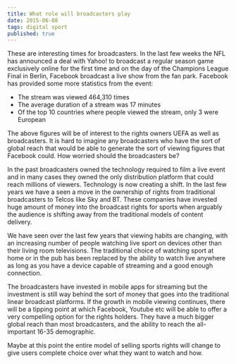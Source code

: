 ```yaml
---
title: What role will broadcasters play
date: 2015-06-08
tags: digital sport
published: true
---
```

These are interesting times for broadcasters. In the last few weeks the NFL has announced a deal with Yahoo! to broadcast a regular season game exclusively online for the first time and on the day of the Champions League Final in Berlin, Facebook broadcast a live show from the fan park. Facebook has provided some more statistics from the event: 

* The stream was viewed 464,310 times
* The average duration of a stream was 17 minutes
* Of the top 10 countries where people viewed the stream, only 3 were European

The above figures will be of interest to the rights owners UEFA as well as broadcasters. It is hard to imagine any broadcasters who have the sort of global reach that would be able to generate the sort of viewing figures that Facebook could. How worried should the broadcasters be?

In the past broadcasters owned the technology required to film a live event and in many cases they owned the only distribution platform that could reach millions of viewers. Technology is now creating a shift. In the last few years we have a seen a move in the ownership of rights from traditional broadcasters to Telcos like Sky and BT. These companies have invested huge amount of money into the broadcast rights for sports when arguably the audience is shifting away from the traditional models of content delivery.

We have seen over the last few years that viewing habits are changing, with an increasing number of people watching live sport on devices other than their living room televisions. The traditional choice of watching sport at home or in the pub has been replaced by the ability to watch live anywhere as long as you have a device capable of streaming and a good enough connection.

The broadcasters have invested in mobile apps for streaming but the investment is still way behind the sort of money that goes into the traditional linear broadcast platforms. If the growth in mobile viewing continues, there will be a tipping point at which Facebook, Youtube etc will be able to offer a very compelling option for the rights holders. They have a much bigger global reach than most broadcasters, and the ability to reach the all-important 16-35 demographic. 

Maybe at this point the entire model of selling sports rights will change to give users complete choice over what they want to watch and how.
